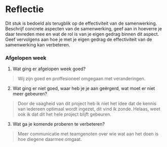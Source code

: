 Reflectie
==========

Dit stuk is bedoeld als terugblik op de effectiviteit van de samenwerking.
Beschrijf concrete aspecten van de samenwerking, geef aan in hoeverre je daar tevreden mee en wat de rol is
 van je eigen gedrag binnen dit aspect. Geef vervolgens aan hoe je met je eigen gedrag de effectiviteit van 
 de samenwerking kan verbeteren.


### Afgelopen week

1. Wat ging er afgelopen week goed?
> Wij zijn goed en proffesioneel omgegaan met veranderingen. 

2. Wat ging er niet goed, waar heb je je aan geërgerd, wat moet er niet meer gebeuren?
> Door de vaagheid van dit project heb ik niet het idee dat de kennis van iedereen optimaal wordt ingezet, dit vind ik zonde. 
> Helaas, weet ook ik dat dit het hele project blijft gebeuren. 
 
3. Wat ga je komende proberen te verbeteren?
> Meer communicatie met teamgenoten over wie wat aan het doen is hoe diegene daarmee omgaat.

